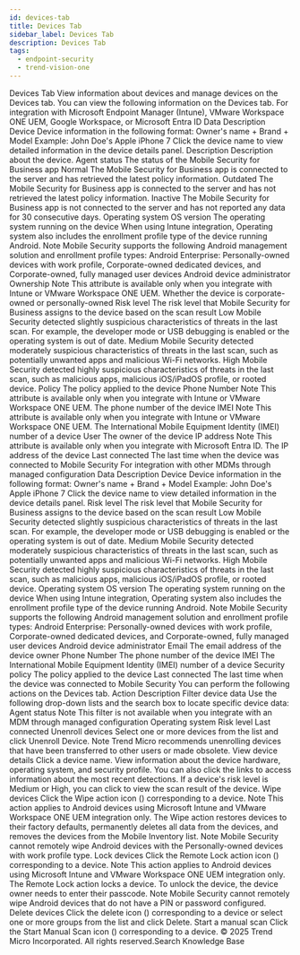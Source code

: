 ```yaml
---
id: devices-tab
title: Devices Tab
sidebar_label: Devices Tab
description: Devices Tab
tags:
  - endpoint-security
  - trend-vision-one
---
```


 Devices Tab View information about devices and manage devices on the Devices tab. You can view the following information on the Devices tab. For integration with Microsoft Endpoint Manager (Intune), VMware Workspace ONE UEM, Google Workspace, or Microsoft Entra ID Data Description Device Device information in the following format: Owner's name + Brand + Model Example: John Doe's Apple iPhone 7 Click the device name to view detailed information in the device details panel. Description Description about the device. Agent status The status of the Mobile Security for Business app Normal The Mobile Security for Business app is connected to the server and has retrieved the latest policy information. Outdated The Mobile Security for Business app is connected to the server and has not retrieved the latest policy information. Inactive The Mobile Security for Business app is not connected to the server and has not reported any data for 30 consecutive days. Operating system OS version The operating system running on the device When using Intune integration, Operating system also includes the enrollment profile type of the device running Android. Note Mobile Security supports the following Android management solution and enrollment profile types: Android Enterprise: Personally-owned devices with work profile, Corporate-owned dedicated devices, and Corporate-owned, fully managed user devices Android device administrator Ownership Note This attribute is available only when you integrate with Intune or VMware Workspace ONE UEM. Whether the device is corporate-owned or personally-owned Risk level The risk level that Mobile Security for Business assigns to the device based on the scan result Low Mobile Security detected slightly suspicious characteristics of threats in the last scan. For example, the developer mode or USB debugging is enabled or the operating system is out of date. Medium Mobile Security detected moderately suspicious characteristics of threats in the last scan, such as potentially unwanted apps and malicious Wi-Fi networks. High Mobile Security detected highly suspicious characteristics of threats in the last scan, such as malicious apps, malicious iOS/iPadOS profile, or rooted device. Policy The policy applied to the device Phone Number Note This attribute is available only when you integrate with Intune or VMware Workspace ONE UEM. The phone number of the device IMEI Note This attribute is available only when you integrate with Intune or VMware Workspace ONE UEM. The International Mobile Equipment Identity (IMEI) number of a device User The owner of the device IP address Note This attribute is available only when you integrate with Microsoft Entra ID. The IP address of the device Last connected The last time when the device was connected to Mobile Security For integration with other MDMs through managed configuration Data Description Device Device information in the following format: Owner's name + Brand + Model Example: John Doe's Apple iPhone 7 Click the device name to view detailed information in the device details panel. Risk level The risk level that Mobile Security for Business assigns to the device based on the scan result Low Mobile Security detected slightly suspicious characteristics of threats in the last scan. For example, the developer mode or USB debugging is enabled or the operating system is out of date. Medium Mobile Security detected moderately suspicious characteristics of threats in the last scan, such as potentially unwanted apps and malicious Wi-Fi networks. High Mobile Security detected highly suspicious characteristics of threats in the last scan, such as malicious apps, malicious iOS/iPadOS profile, or rooted device. Operating system OS version The operating system running on the device When using Intune integration, Operating system also includes the enrollment profile type of the device running Android. Note Mobile Security supports the following Android management solution and enrollment profile types: Android Enterprise: Personally-owned devices with work profile, Corporate-owned dedicated devices, and Corporate-owned, fully managed user devices Android device administrator Email The email address of the device owner Phone Number The phone number of the device IMEI The International Mobile Equipment Identity (IMEI) number of a device Security policy The policy applied to the device Last connected The last time when the device was connected to Mobile Security You can perform the following actions on the Devices tab. Action Description Filter device data Use the following drop-down lists and the search box to locate specific device data: Agent status Note This filter is not available when you integrate with an MDM through managed configuration Operating system Risk level Last connected Unenroll devices Select one or more devices from the list and click Unenroll Device. Note Trend Micro recommends unenrolling devices that have been transferred to other users or made obsolete. View device details Click a device name. View information about the device hardware, operating system, and security profile. You can also click the links to access information about the most recent detections. If a device's risk level is Medium or High, you can click to view the scan result of the device. Wipe devices Click the Wipe action icon () corresponding to a device. Note This action applies to Android devices using Microsoft Intune and VMware Workspace ONE UEM integration only. The Wipe action restores devices to their factory defaults, permanently deletes all data from the devices, and removes the devices from the Mobile Inventory list. Note Mobile Security cannot remotely wipe Android devices with the Personally-owned devices with work profile type. Lock devices Click the Remote Lock action icon () corresponding to a device. Note This action applies to Android devices using Microsoft Intune and VMware Workspace ONE UEM integration only. The Remote Lock action locks a device. To unlock the device, the device owner needs to enter their passcode. Note Mobile Security cannot remotely wipe Android devices that do not have a PIN or password configured. Delete devices Click the delete icon () corresponding to a device or select one or more groups from the list and click Delete. Start a manual scan Click the Start Manual Scan icon () corresponding to a device. © 2025 Trend Micro Incorporated. All rights reserved.Search Knowledge Base